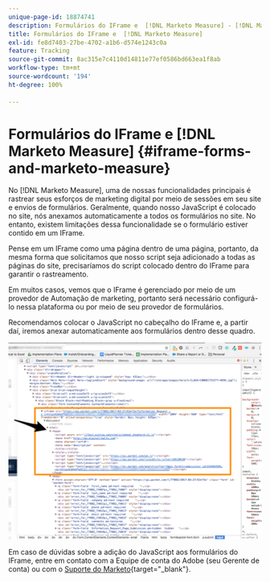 ```yaml
---
unique-page-id: 18874741
description: Formulários do IFrame e  [!DNL Marketo Measure] - [!DNL Marketo Measure] - Documentação do produto
title: Formulários do IFrame e  [!DNL Marketo Measure]
exl-id: fe8d7403-27be-4702-a1b6-d574e1243c0a
feature: Tracking
source-git-commit: 8ac315e7c4110d14811e77ef0586bd663ea1f8ab
workflow-type: tm+mt
source-wordcount: '194'
ht-degree: 100%

---
```


# Formulários do IFrame e [!DNL Marketo Measure] {#iframe-forms-and-marketo-measure}

No [!DNL Marketo Measure], uma de nossas funcionalidades principais é rastrear seus esforços de marketing digital por meio de sessões em seu site e envios de formulários. Geralmente, quando nosso JavaScript é colocado no site, nós anexamos automaticamente a todos os formulários no site. No entanto, existem limitações dessa funcionalidade se o formulário estiver contido em um IFrame.

Pense em um IFrame como uma página dentro de uma página, portanto, da mesma forma que solicitamos que nosso script seja adicionado a todas as páginas do site, precisaríamos do script colocado dentro do IFrame para garantir o rastreamento.

Em muitos casos, vemos que o IFrame é gerenciado por meio de um provedor de Automação de marketing, portanto será necessário configurá-lo nessa plataforma ou por meio de seu provedor de formulários.

Recomendamos colocar o JavaScript no cabeçalho do IFrame e, a partir daí, iremos anexar automaticamente aos formulários dentro desse quadro.

![](assets/1-1.png)

Em caso de dúvidas sobre a adição do JavaScript aos formulários do IFrame, entre em contato com a Equipe de conta do Adobe (seu Gerente de conta) ou com o [Suporte do Marketo](https://nation.marketo.com/t5/support/ct-p/Support){target="_blank"}.
